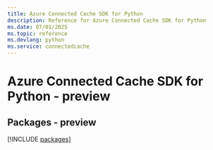 ```yaml
---
title: Azure Connected Cache SDK for Python
description: Reference for Azure Connected Cache SDK for Python
ms.date: 07/01/2025
ms.topic: reference
ms.devlang: python
ms.service: connectedcache
---
```

# Azure Connected Cache SDK for Python - preview
## Packages - preview
[!INCLUDE [packages](connected-cache-index.md)]